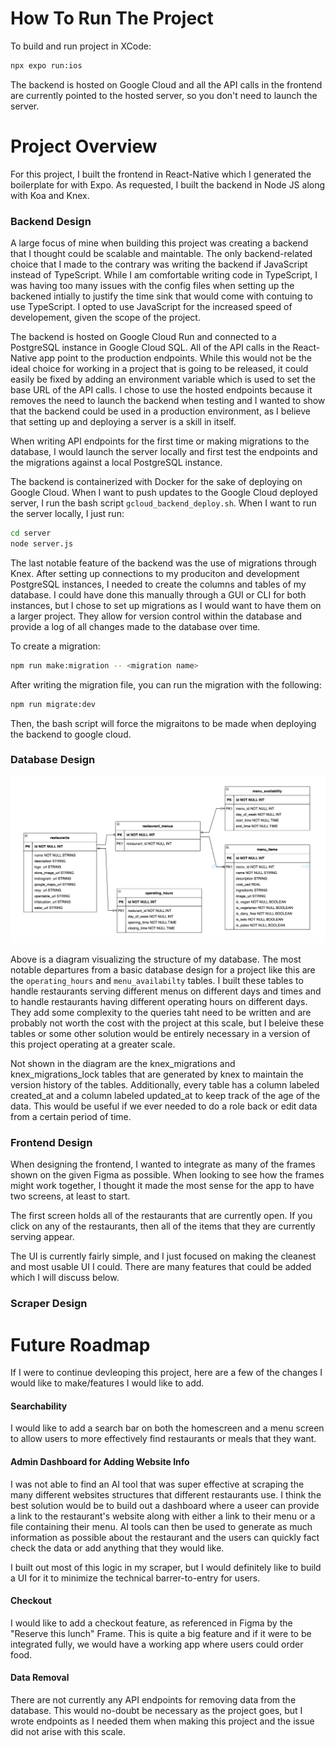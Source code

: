 # How To Run The Project

To build and run project in XCode:

```bash
npx expo run:ios
```

The backend is hosted on Google Cloud and all the API calls in the frontend are currently pointed to the hosted server, so you don't need to launch the server.

# Project Overview

For this project, I built the frontend in React-Native which I generated the boilerplate for with Expo. As requested, I built the backend in Node JS along with Koa and Knex.

### Backend Design

A large focus of mine when building this project was creating a backend that I thought could be scalable and maintable. The only backend-related choice that I made to the contrary was writing the backend if JavaScript instead of TypeScript. While I am comfortable writing code in TypeScript, I was having too many issues with the config files when setting up the backened intially to justify the time sink that would come with contuing to use TypeScript. I opted to use JavaScript for the increased speed of developement, given the scope of the project.

The backend is hosted on Google Cloud Run and connected to a PostgreSQL instance in Google Cloud SQL. All of the API calls in the React-Native app point to the production endpoints. While this would not be the ideal choice for working in a project that is going to be released, it could easily be fixed by adding an environment variable which is used to set the base URL of the API calls. I chose to use the hosted endpoints because it removes the need to launch the backend when testing and I wanted to show that the backend could be used in a production environment, as I believe that setting up and deploying a server is a skill in itself.

When writing API endpoints for the first time or making migrations to the database, I would launch the server locally and first test the endpoints and the migrations against a local PostgreSQL instance.

The backend is containerized with Docker for the sake of deploying on Google Cloud. When I want to push updates to the Google Cloud deployed server, I run the bash script `gcloud_backend_deploy.sh`. When I want to run the server locally, I just run:

```bash
cd server
node server.js
```

The last notable feature of the backend was the use of migrations through Knex. After setting up connections to my produciton and development PostgreSQL instances, I needed to create the columns and tables of my database. I could have done this manually through a GUI or CLI for both instances, but I chose to set up migrations as I would want to have them on a larger project. They allow for version control within the database and provide a log of all changes made to the database over time.

To create a migration:

```bash
npm run make:migration -- <migration name>
```

After writing the migration file, you can run the migration with the following:

```bash
npm run migrate:dev
```

Then, the bash script will force the migraitons to be made when deploying the backend to google cloud.

### Database Design

![Database Diagram](/DatabaseDiagram.png)

Above is a diagram visualizing the structure of my database. The most notable departures from a basic database design for a project like this are the `operating_hours` and `menu_availabilty` tables. I built these tables to handle restaurants serving different menus on different days and times and to handle restaurants having different operating hours on different days. They add some complexity to the queries taht need to be written and are probably not worth the cost with the project at this scale, but I beleive these tables or some other solution would be entirely necessary in a version of this project operating at a greater scale.

Not shown in the diagram are the knex_migrations and knex_migrations_lock tables that are generated by knex to maintain the version history of the tables. Additionally, every table has a column labeled created_at and a column labeled updated_at to keep track of the age of the data. This would be useful if we ever needed to do a role back or edit data from a certain period of time.

### Frontend Design

When designing the frontend, I wanted to integrate as many of the frames shown on the given Figma as possible. When looking to see how the frames might work together, I thought it made the most sense for the app to have two screens, at least to start.

The first screen holds all of the restaurants that are currently open. If you click on any of the restaurants, then all of the items that they are currently serving appear.

The UI is currently fairly simple, and I just focused on making the cleanest and most usable UI I could. There are many features that could be added which I will discuss below.

### Scraper Design

# Future Roadmap

If I were to continue devleoping this project, here are a few of the changes I would like to make/features I would like to add.

#### Searchability

I would like to add a search bar on both the homescreen and a menu screen to allow users to more effectively find restaurants or meals that they want.

#### Admin Dashboard for Adding Website Info

I was not able to find an AI tool that was super effective at scraping the many different websites structures that different restaurants use. I think the best solution would be to build out a dashboard where a useer can provide a link to the restaurant's website along with either a link to their menu or a file containing their menu. AI tools can then be used to generate as much information as possible about the restaurant and the users can quickly fact check the data or add anything that they would like.

I built out most of this logic in my scraper, but I would definitely like to build a UI for it to minimize the technical barrer-to-entry for users.

#### Checkout

I would like to add a checkout feature, as referenced in Figma by the "Reserve this lunch" Frame. This is quite a big feature and if it were to be integrated fully, we would have a working app where users could order food.

#### Data Removal

There are not currently any API endpoints for removing data from the database. This would no-doubt be necessary as the project goes, but I wrote endpoints as I needed them when making this project and the issue did not arise with this scale.
